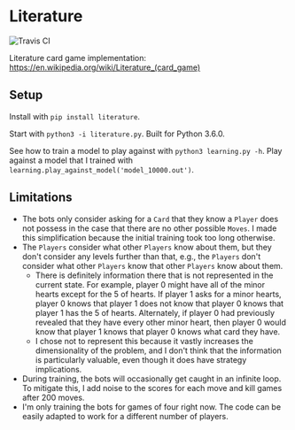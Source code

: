 # Literature
![Travis CI](https://travis-ci.org/neelsomani/literature.svg?branch=master)

Literature card game implementation: https://en.wikipedia.org/wiki/Literature_(card_game)

## Setup

Install with `pip install literature`.

Start with `python3 -i literature.py`. Built for Python 3.6.0.

See how to train a model to play against with `python3 learning.py -h`. Play against a model that I trained with `learning.play_against_model('model_10000.out')`.

## Limitations

* The bots only consider asking for a `Card` that they know a `Player` does not possess in the case that there are no other possible `Moves`. I made this simplification because the initial training took too long otherwise.
* The `Players` consider what other `Players` know about them, but they don't consider any levels further than that, e.g., the `Players` don't consider what other `Players` know that other `Players` know about them.
  * There is definitely information there that is not represented in the current state. For example, player 0 might have all of the minor hearts except for the 5 of hearts. If player 1 asks for a minor hearts, player 0 knows that player 1 does not know that player 0 knows that player 1 has the 5 of hearts. Alternately, if player 0 had previously revealed that they have every other minor heart, then player 0 would know that player 1 knows that player 0 knows what card they have.
  * I chose not to represent this because it vastly increases the dimensionality of the problem, and I don't think that the information is particularly valuable, even though it does have strategy implications.
* During training, the bots will occasionally get caught in an infinite loop. To mitigate this, I add noise to the scores for each move and kill games after 200 moves.
* I'm only training the bots for games of four right now. The code can be easily adapted to work for a different number of players.
